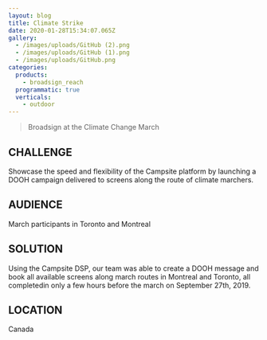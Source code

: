 ```yaml
---
layout: blog
title: Climate Strike
date: 2020-01-28T15:34:07.065Z
gallery:
  - /images/uploads/GitHub (2).png
  - /images/uploads/GitHub (1).png
  - /images/uploads/GitHub.png
categories:
  products:
    - broadsign_reach
  programmatic: true
  verticals:
    - outdoor
---
```

> Broadsign at the Climate Change March

## CHALLENGE

Showcase the speed and flexibility of the Campsite platform by launching a DOOH campaign delivered to screens along the route of climate marchers.

## AUDIENCE

March participants in Toronto and Montreal

## SOLUTION

Using the Campsite DSP, our team was able to create a DOOH message and book all available screens along march routes in Montreal and Toronto, all completedin only a few hours before the march on September 27th, 2019.

## LOCATION

Canada
